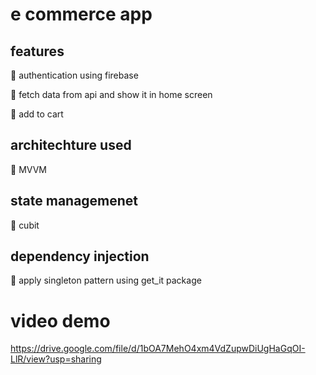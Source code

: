 # e commerce app
## features
🚀 authentication using firebase 

🚀 fetch data from api and show it in home screen 

🚀 add to cart 

## architechture used
🔔  MVVM
## state managemenet
🔔  cubit 
## dependency injection 
🔔 apply singleton pattern using get_it package

# video demo
https://drive.google.com/file/d/1bOA7MehO4xm4VdZupwDiUgHaGqOI-LlR/view?usp=sharing

